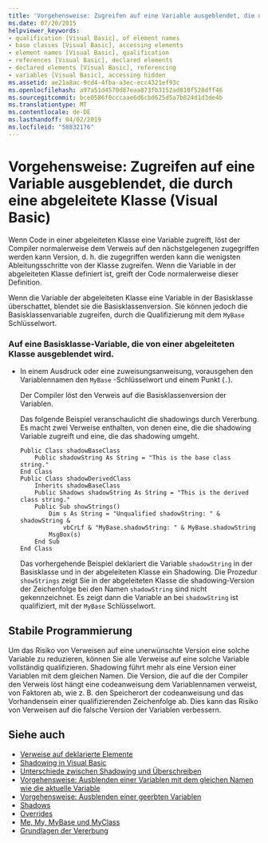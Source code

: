 ```yaml
---
title: 'Vorgehensweise: Zugreifen auf eine Variable ausgeblendet, die durch eine abgeleitete Klasse (Visual Basic)'
ms.date: 07/20/2015
helpviewer_keywords:
- qualification [Visual Basic], of element names
- base classes [Visual Basic], accessing elements
- element names [Visual Basic], qualification
- references [Visual Basic], declared elements
- declared elements [Visual Basic], referencing
- variables [Visual Basic], accessing hidden
ms.assetid: ae21a8ac-9cd4-4fba-a3ec-ecc4321ef93c
ms.openlocfilehash: a97a51d4570d87eaa873fb3152ad810f528dff46
ms.sourcegitcommit: bce0586f0cccaae6d6cbd625d5a7b824d1d3de4b
ms.translationtype: MT
ms.contentlocale: de-DE
ms.lasthandoff: 04/02/2019
ms.locfileid: "58832176"
---
```

# <a name="how-to-access-a-variable-hidden-by-a-derived-class-visual-basic"></a>Vorgehensweise: Zugreifen auf eine Variable ausgeblendet, die durch eine abgeleitete Klasse (Visual Basic)
Wenn Code in einer abgeleiteten Klasse eine Variable zugreift, löst der Compiler normalerweise dem Verweis auf den nächstgelegenen zugegriffen werden kann Version, d. h. die zugegriffen werden kann die wenigsten Ableitungsschritte von der Klasse zugreifen. Wenn die Variable in der abgeleiteten Klasse definiert ist, greift der Code normalerweise dieser Definition.  
  
 Wenn die Variable der abgeleiteten Klasse eine Variable in der Basisklasse überschattet, blendet sie die Basisklassenversion. Sie können jedoch die Basisklassenvariable zugreifen, durch die Qualifizierung mit dem `MyBase` Schlüsselwort.  
  
### <a name="to-access-a-base-class-variable-hidden-by-a-derived-class"></a>Auf eine Basisklasse-Variable, die von einer abgeleiteten Klasse ausgeblendet wird.  
  
-   In einem Ausdruck oder eine zuweisungsanweisung, vorausgehen den Variablennamen den `MyBase` -Schlüsselwort und einem Punkt (`.`).  
  
     Der Compiler löst den Verweis auf die Basisklassenversion der Variablen.  
  
     Das folgende Beispiel veranschaulicht die shadowings durch Vererbung. Es macht zwei Verweise enthalten, von denen eine, die die shadowing Variable zugreift und eine, die das shadowing umgeht.  
  
    ```  
    Public Class shadowBaseClass  
        Public shadowString As String = "This is the base class string."  
    End Class  
    Public Class shadowDerivedClass  
        Inherits shadowBaseClass  
        Public Shadows shadowString As String = "This is the derived class string."  
        Public Sub showStrings()  
            Dim s As String = "Unqualified shadowString: " & shadowString &  
                vbCrLf & "MyBase.shadowString: " & MyBase.shadowString  
            MsgBox(s)  
        End Sub  
    End Class  
    ```  
  
     Das vorhergehende Beispiel deklariert die Variable `shadowString` in der Basisklasse und in der abgeleiteten Klasse ein Shadowing. Die Prozedur `showStrings` zeigt Sie in der abgeleiteten Klasse die shadowing-Version der Zeichenfolge bei den Namen `shadowString` sind nicht gekennzeichnet. Es zeigt dann die Variable an bei `shadowString` ist qualifiziert, mit der `MyBase` Schlüsselwort.  
  
## <a name="robust-programming"></a>Stabile Programmierung  
 Um das Risiko von Verweisen auf eine unerwünschte Version eine solche Variable zu reduzieren, können Sie alle Verweise auf eine solche Variable vollständig qualifizieren. Shadowing führt mehr als eine Version einer Variablen mit dem gleichen Namen. Die Version, die auf die der Compiler den Verweis löst hängt eine codeanweisung dem Variablennamen verweist, von Faktoren ab, wie z. B. den Speicherort der codeanweisung und das Vorhandensein einer qualifizierenden Zeichenfolge ab. Dies kann das Risiko von Verweisen auf die falsche Version der Variablen verbessern.  
  
## <a name="see-also"></a>Siehe auch

- [Verweise auf deklarierte Elemente](../../../../visual-basic/programming-guide/language-features/declared-elements/references-to-declared-elements.md)
- [Shadowing in Visual Basic](../../../../visual-basic/programming-guide/language-features/declared-elements/shadowing.md)
- [Unterschiede zwischen Shadowing und Überschreiben](../../../../visual-basic/programming-guide/language-features/declared-elements/differences-between-shadowing-and-overriding.md)
- [Vorgehensweise: Ausblenden einer Variablen mit dem gleichen Namen wie die aktuelle Variable](../../../../visual-basic/programming-guide/language-features/declared-elements/how-to-hide-a-variable-with-the-same-name-as-your-variable.md)
- [Vorgehensweise: Ausblenden einer geerbten Variablen](../../../../visual-basic/programming-guide/language-features/declared-elements/how-to-hide-an-inherited-variable.md)
- [Shadows](../../../../visual-basic/language-reference/modifiers/shadows.md)
- [Overrides](../../../../visual-basic/language-reference/modifiers/overrides.md)
- [Me, My, MyBase und MyClass](../../../../visual-basic/programming-guide/program-structure/me-my-mybase-and-myclass.md)
- [Grundlagen der Vererbung](../../../../visual-basic/programming-guide/language-features/objects-and-classes/inheritance-basics.md)
